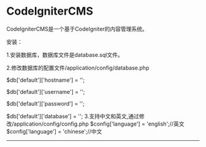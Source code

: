 CodeIgniterCMS
==============

CodeIgniterCMS是一个基于CodeIgniter的内容管理系统。

安装：

1.安装数据库，数据库文件是database.sql文件。

2.修改数据库的配置文件/application/config/database.php
  
  $db['default']['hostname'] = '';
  
  $db['default']['username'] = '';
  
  $db['default']['password'] = '';
  
  $db['default']['database'] = '';
3.支持中文和英文,通过修改/application/config/config.php
  $config['language']  = 'english';//英文
  $config['language']  = 'chinese';//中文
  


-----------------------

